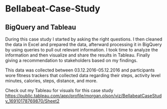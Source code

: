 # Bellabeat-Case-Study
## BigQuery and Tableau

During this case study I started by asking the right questions. I then cleaned the data in Excel and prepared the data, afterward processing it in BigQuery by using queries to pull out relevant information. I took time to analyze the information and then visualize and share the results in Tableau. Finally giving a recommendation to stakeholders based on my findings.

This data was collected between 03.12.2016-05.12.2016 and participants wore fitness trackers that collected data regarding their steps, activity level minutes, calories, steps, distance, and more.

Check out my Tableau for visuals for this case study 
https://public.tableau.com/app/profile/morgan.olson/viz/BellabeatCaseStudy_16910178769870/Sheet2
